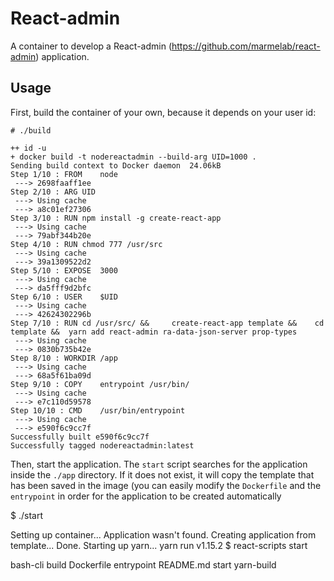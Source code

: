# React-admin

A container to develop a React-admin (https://github.com/marmelab/react-admin) application.

## Usage

First, build the container of your own, because it depends on your user id:

```
# ./build

++ id -u
+ docker build -t nodereactadmin --build-arg UID=1000 .
Sending build context to Docker daemon  24.06kB
Step 1/10 : FROM	node
 ---> 2698faaff1ee
Step 2/10 : ARG	UID
 ---> Using cache
 ---> a8c01ef27306
Step 3/10 : RUN	npm install -g create-react-app
 ---> Using cache
 ---> 79abf344b20e
Step 4/10 : RUN	chmod 777 /usr/src
 ---> Using cache
 ---> 39a1309522d2
Step 5/10 : EXPOSE	3000
 ---> Using cache
 ---> da5fff9d2bfc
Step 6/10 : USER	$UID
 ---> Using cache
 ---> 42624302296b
Step 7/10 : RUN	cd /usr/src/ && 	create-react-app template && 	cd template && 	yarn add react-admin ra-data-json-server prop-types
 ---> Using cache
 ---> 0830b735b42e
Step 8/10 : WORKDIR	/app
 ---> Using cache
 ---> 68a5f61ba09d
Step 9/10 : COPY	entrypoint /usr/bin/
 ---> Using cache
 ---> e7c110d59578
Step 10/10 : CMD	/usr/bin/entrypoint
 ---> Using cache
 ---> e590f6c9cc7f
Successfully built e590f6c9cc7f
Successfully tagged nodereactadmin:latest
```

Then, start the application. The `start` script searches for the application inside the `./app` directory. If it does not exist, it will copy the template that has been saved in the image (you can easily modify the `Dockerfile` and the `entrypoint` in order for the application to be created automatically 

$ ./start

Setting up container...
Application wasn't found. Creating application from template...
Done.
Starting up yarn...
yarn run v1.15.2
$ react-scripts start



bash-cli
build
Dockerfile
entrypoint
README.md
start
yarn-build
